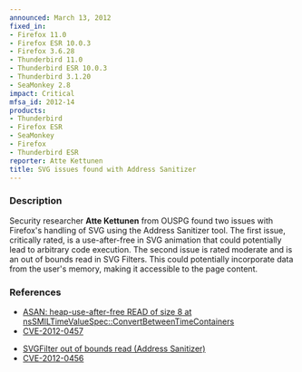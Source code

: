 ```yaml
---
announced: March 13, 2012
fixed_in:
- Firefox 11.0
- Firefox ESR 10.0.3
- Firefox 3.6.28
- Thunderbird 11.0
- Thunderbird ESR 10.0.3
- Thunderbird 3.1.20
- SeaMonkey 2.8
impact: Critical
mfsa_id: 2012-14
products:
- Thunderbird
- Firefox ESR
- SeaMonkey
- Firefox
- Thunderbird ESR
reporter: Atte Kettunen
title: SVG issues found with Address Sanitizer
---
```


<h3>Description</h3>

<p>Security researcher <strong>Atte Kettunen</strong> from OUSPG found two
issues with Firefox's handling of SVG using the Address Sanitizer tool. The
first issue, critically rated, is a use-after-free in SVG animation that could
potentially lead to arbitrary code execution. The second issue is rated moderate
and is an out of bounds read in SVG Filters. This could potentially incorporate
data from the user's memory, making it accessible to the page content.
</p>


<h3>References</h3>

<ul>
  <li><a href="https://bugzilla.mozilla.org/show_bug.cgi?id=720103">
      ASAN: heap-use-after-free READ of size 8 at
nsSMILTimeValueSpec::ConvertBetweenTimeContainers</a></li>
  <li><a href="http://cve.mitre.org/cgi-bin/cvename.cgi?name=CVE-2012-0457" class="ex-ref">CVE-2012-0457</a></li>
</ul>

<ul>
  <li><a href="https://bugzilla.mozilla.org/show_bug.cgi?id=711653">
      SVGFilter out of bounds read (Address Sanitizer)</a></li>
  <li><a href="http://cve.mitre.org/cgi-bin/cvename.cgi?name=CVE-2012-0456" class="ex-ref">CVE-2012-0456</a></li>
</ul>



